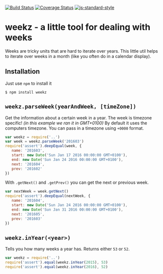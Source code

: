 [![Build Status](https://travis-ci.org/martinheidegger/weekz.svg?branch=master)](https://travis-ci.org/martinheidegger/weekz)
[![Coverage Status](https://coveralls.io/repos/github/martinheidegger/weekz/badge.svg?branch=master)](https://coveralls.io/github/martinheidegger/weekz?branch=master)
[![js-standard-style](https://img.shields.io/badge/code%20style-standard-brightgreen.svg)](http://standardjs.com/)

# weekz - a little tool for dealing with weeks

Weeks are tricky units that are hard to iterate over years. This
little util helps to iterate over weeks in a month (like you often
do in a calendar display).

## Installation

Just use `npm` to install it

```
$ npm install weekz
```

## `weekz.parseWeek(yearAndWeek, [timeZone])`

Get the information about a certain week in a year.
The week is timezone specific!
_(in this example we ran it in GMT+0100)_
By default it uses the computers timezone.
You can pass in a timezone using `+0000` format.

```javascript
var weekz = require('..')
var week = weekz.parseWeek('201603')
require('assert').deepEqual(week, {
   name: '201603',
   start: new Date('Sun Jan 17 2016 00:00:00 GMT+0100'),
   end: new Date('Sun Jan 24 2016 00:00:00 GMT+0100'),
   next: '201604',
   prev: '201602'
})
```

With `.getNext()` and `.getPrev()` you can get the next or previous week.

```javascript
var nextWeek = week.getNext()
require('assert').deepEqual(nextWeek, {
   name: '201604',
   start: new Date('Sun Jan 24 2016 00:00:00 GMT+0100'),
   end: new Date('Sun Jan 31 2016 00:00:00 GMT+0100'),
   next: '201605',
   prev: '201603'
})
```

## `weekz.inYear(<year>)`

Tells you how many weeks a year has. Returns either `53` or `52`.

```javascript
var weekz = require('..')
require('assert').equal(weekz.inYear(2015), 53)
require('assert').equal(weekz.inYear(2016), 52)
```



